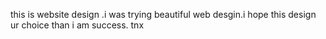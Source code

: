 this is website design .i was trying beautiful web desgin.i hope this design ur choice than i am success. tnx
